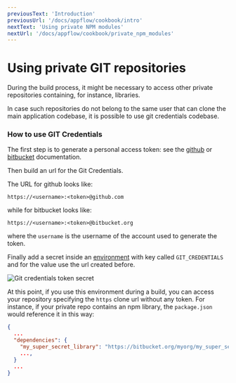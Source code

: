 ```yaml
---
previousText: 'Introduction'
previousUrl: '/docs/appflow/cookbook/intro'
nextText: 'Using private NPM modules'
nextUrl: '/docs/appflow/cookbook/private_npm_modules'
---
```


# Using private GIT repositories

During the build process, it might be necessary to access other private repositories containing, for instance, libraries.

In case such repositories do not belong to the same user that can clone the main application codebase, it is possible to use git credentials codebase.

### How to use GIT Credentials

The first step is to generate a personal access token: see the [github](https://help.github.com/articles/creating-a-personal-access-token-for-the-command-line/) or [bitbucket](https://confluence.atlassian.com/bitbucket/app-passwords-828781300.html) documentation.

Then build an url for the Git Credentials.

The URL for github looks like:

    https://<username>:<token>@github.com
    

while for bitbucket looks like:

    https://<username>:<token>@bitbucket.org
    

where the `username` is the username of the account used to generate the token.

Finally add a secret inside an [environment](/docs/appflow/environments/#custom-environments) with key called `GIT_CREDENTIALS` and for the value use the url created before.

![Git credentials token secret](/docs/assets/img/appflow/cookbook/git-credentials-token-secret.png)

At this point, if you use this environment during a build, you can access your repository specifying the `https` clone url without any token. For instance, if your private repo contains an npm library, the `package.json` would reference it in this way:

```json
{
  ...
  "dependencies": {
    "my_super_secret_library": "https://bitbucket.org/myorg/my_super_secret_library.git",
    ...,
  }
  ...
}
```